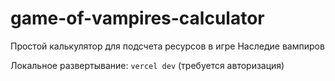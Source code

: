 # game-of-vampires-calculator

Простой калькулятор для подсчета ресурсов в игре Наследие вампиров

Локальное развертывание: `vercel dev` (требуется авторизация)
